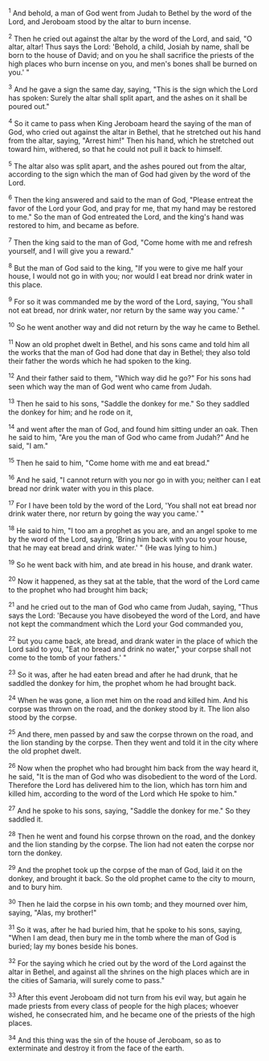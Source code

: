 <sup>1</sup> 
And behold, a man of God went from Judah to Bethel by the word of the Lord, and Jeroboam stood by the altar to burn incense. 

<sup>2</sup> 
Then he cried out against the altar by the word of the Lord, and said, "O altar, altar! Thus says the Lord: 'Behold, a child, Josiah by name, shall be born to the house of David; and on you he shall sacrifice the priests of the high places who burn incense on you, and men's bones shall be burned on you.' " 

<sup>3</sup> 
And he gave a sign the same day, saying, "This is the sign which the Lord has spoken: Surely the altar shall split apart, and the ashes on it shall be poured out." 

<sup>4</sup> 
So it came to pass when King Jeroboam heard the saying of the man of God, who cried out against the altar in Bethel, that he stretched out his hand from the altar, saying, "Arrest him!" Then his hand, which he stretched out toward him, withered, so that he could not pull it back to himself. 

<sup>5</sup> 
The altar also was split apart, and the ashes poured out from the altar, according to the sign which the man of God had given by the word of the Lord. 

<sup>6</sup> 
Then the king answered and said to the man of God, "Please entreat the favor of the Lord your God, and pray for me, that my hand may be restored to me." So the man of God entreated the Lord, and the king's hand was restored to him, and became as before. 

<sup>7</sup> 
Then the king said to the man of God, "Come home with me and refresh yourself, and I will give you a reward." 

<sup>8</sup> 
But the man of God said to the king, "If you were to give me half your house, I would not go in with you; nor would I eat bread nor drink water in this place. 

<sup>9</sup> 
For so it was commanded me by the word of the Lord, saying, 'You shall not eat bread, nor drink water, nor return by the same way you came.' " 

<sup>10</sup> 
So he went another way and did not return by the way he came to Bethel.

<sup>11</sup> 
Now an old prophet dwelt in Bethel, and his sons came and told him all the works that the man of God had done that day in Bethel; they also told their father the words which he had spoken to the king. 

<sup>12</sup> 
And their father said to them, "Which way did he go?" For his sons had seen which way the man of God went who came from Judah. 

<sup>13</sup> 
Then he said to his sons, "Saddle the donkey for me." So they saddled the donkey for him; and he rode on it, 

<sup>14</sup> 
and went after the man of God, and found him sitting under an oak. Then he said to him, "Are you the man of God who came from Judah?" And he said, "I am." 

<sup>15</sup> 
Then he said to him, "Come home with me and eat bread." 

<sup>16</sup> 
And he said, "I cannot return with you nor go in with you; neither can I eat bread nor drink water with you in this place. 

<sup>17</sup> 
For I have been told by the word of the Lord, 'You shall not eat bread nor drink water there, nor return by going the way you came.' " 

<sup>18</sup> 
He said to him, "I too am a prophet as you are, and an angel spoke to me by the word of the Lord, saying, 'Bring him back with you to your house, that he may eat bread and drink water.' " (He was lying to him.) 

<sup>19</sup> 
So he went back with him, and ate bread in his house, and drank water. 

<sup>20</sup> 
Now it happened, as they sat at the table, that the word of the Lord came to the prophet who had brought him back; 

<sup>21</sup> 
and he cried out to the man of God who came from Judah, saying, "Thus says the Lord: 'Because you have disobeyed the word of the Lord, and have not kept the commandment which the Lord your God commanded you, 

<sup>22</sup> 
but you came back, ate bread, and drank water in the place of which the Lord said to you, "Eat no bread and drink no water," your corpse shall not come to the tomb of your fathers.' " 

<sup>23</sup> 
So it was, after he had eaten bread and after he had drunk, that he saddled the donkey for him, the prophet whom he had brought back. 

<sup>24</sup> 
When he was gone, a lion met him on the road and killed him. And his corpse was thrown on the road, and the donkey stood by it. The lion also stood by the corpse. 

<sup>25</sup> 
And there, men passed by and saw the corpse thrown on the road, and the lion standing by the corpse. Then they went and told it in the city where the old prophet dwelt. 

<sup>26</sup> 
Now when the prophet who had brought him back from the way heard it, he said, "It is the man of God who was disobedient to the word of the Lord. Therefore the Lord has delivered him to the lion, which has torn him and killed him, according to the word of the Lord which He spoke to him." 

<sup>27</sup> 
And he spoke to his sons, saying, "Saddle the donkey for me." So they saddled it. 

<sup>28</sup> 
Then he went and found his corpse thrown on the road, and the donkey and the lion standing by the corpse. The lion had not eaten the corpse nor torn the donkey. 

<sup>29</sup> 
And the prophet took up the corpse of the man of God, laid it on the donkey, and brought it back. So the old prophet came to the city to mourn, and to bury him. 

<sup>30</sup> 
Then he laid the corpse in his own tomb; and they mourned over him, saying, "Alas, my brother!" 

<sup>31</sup> 
So it was, after he had buried him, that he spoke to his sons, saying, "When I am dead, then bury me in the tomb where the man of God is buried; lay my bones beside his bones. 

<sup>32</sup> 
For the saying which he cried out by the word of the Lord against the altar in Bethel, and against all the shrines on the high places which are in the cities of Samaria, will surely come to pass." 

<sup>33</sup> 
After this event Jeroboam did not turn from his evil way, but again he made priests from every class of people for the high places; whoever wished, he consecrated him, and he became one of the priests of the high places. 

<sup>34</sup> 
And this thing was the sin of the house of Jeroboam, so as to exterminate and destroy it from the face of the earth.